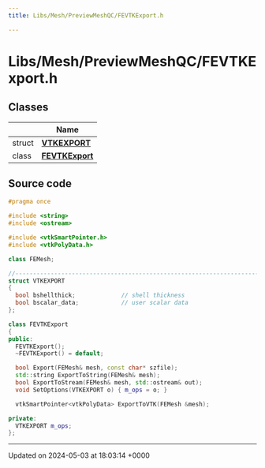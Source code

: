```yaml
---
title: Libs/Mesh/PreviewMeshQC/FEVTKExport.h

---
```


# Libs/Mesh/PreviewMeshQC/FEVTKExport.h



## Classes

|                | Name           |
| -------------- | -------------- |
| struct | **[VTKEXPORT](../Classes/structVTKEXPORT.md)**  |
| class | **[FEVTKExport](../Classes/classFEVTKExport.md)**  |




## Source code

```cpp
#pragma once

#include <string>
#include <ostream>

#include <vtkSmartPointer.h>
#include <vtkPolyData.h>

class FEMesh;

//-----------------------------------------------------------------------------
struct VTKEXPORT
{
  bool bshellthick;             // shell thickness
  bool bscalar_data;            // user scalar data
};

class FEVTKExport
{
public:
  FEVTKExport();
  ~FEVTKExport() = default;

  bool Export(FEMesh& mesh, const char* szfile);
  std::string ExportToString(FEMesh& mesh);
  bool ExportToStream(FEMesh& mesh, std::ostream& out);
  void SetOptions(VTKEXPORT o) { m_ops = o; }

  vtkSmartPointer<vtkPolyData> ExportToVTK(FEMesh &mesh);

private:
  VTKEXPORT m_ops;
};
```


-------------------------------

Updated on 2024-05-03 at 18:03:14 +0000
